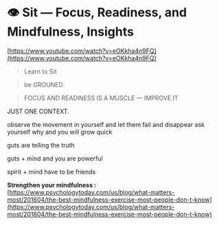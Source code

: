 :eye: Sit — Focus, Readiness, and Mindfulness, Insights
===

[https://www.youtube.com/watch?v=eOKkha4n9FQ](https://www.youtube.com/watch?v=eOKkha4n9FQ)

> Learn to Sit

> be GROUNED

> FOCUS AND READINESS IS A MUSCLE — IMPROVE IT

JUST ONE CONTEXT.

observe the movement in yourself and let them fail and disappear ask yourself why and you will grow quick

guts are telling the truth

guts + mind and you are powerful

spirit + mind have to be friends

**Strengthen your mindfulness :** [https://www.psychologytoday.com/us/blog/what-matters-most/201604/the-best-mindfulness-exercise-most-people-don-t-know](https://www.psychologytoday.com/us/blog/what-matters-most/201604/the-best-mindfulness-exercise-most-people-don-t-know)